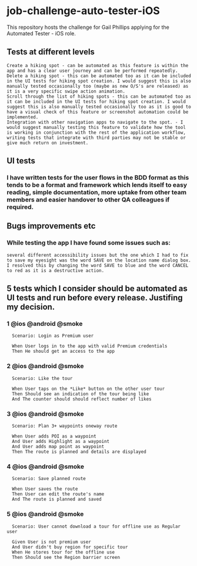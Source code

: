 # job-challenge-auto-tester-iOS

This repository hosts the challenge for Gail Phillips applying for the Automated Tester - iOS role.  

## Tests at different levels 

    Create a hiking spot - can be automated as this feature is within the app and has a clear user journey and can be performed repeatedly. 
    Delete a hiking spot - this can be automated too as it can be included in the UI tests for hiking spot creation. I would suggest this is also manually tested occasionally too (maybe as new O/S's are released) as it is a very specific swipe action animation. 
    Scroll through the list of hiking spots - this can be automated too as it can be included in the UI tests for hiking spot creation. I would suggest this is also manually tested occasionally too as it is good to have a visual check of this feature or screenshot automation could be implemented. 
    Integration with other navigation apps to navigate to the spot. - I would suggest manually testing this feature to validate how the tool is working in conjunction with the rest of the application workflow, writing tests that integrate with third parties may not be stable or give much return on investment. 
  

## UI tests

### I have written tests for the user flows in the BDD format as this tends to be a format and framework which lends itself to easy reading, simple documentation, more uptake from other team members and easier handover to other QA colleagues if required.  


## Bugs improvements etc 

### While testing the app I have found some issues such as: 
    several different accessibility issues but the one which I had to fix to save my eyesight was the word SAVE on the location name dialog box. I resolved this by changing the word SAVE to blue and the word CANCEL to red as it is a destructive action. 

## 5 tests which I consider should be automated as UI tests and run before every release. Justifing my decision.

### 1 @ios @android @smoke
      Scenario: Login as Premium user

      When User logs in to the app with valid Premium credentials
      Then He should get an access to the app

### 2 @ios @android @smoke
      Scenario: Like the tour

      When User taps on the *Like* button on the other user tour
      Then Should see an indication of the tour being like
      And The counter should should reflect number of likes
      
### 3 @ios @android @smoke
      Scenario: Plan 3+ waypoints oneway route

      When User adds POI as a waypoint
      And User adds Highlight as a waypoint
      And User adds map point as waypoint
      Then The route is planned and details are displayed
      
### 4 @ios @android @smoke
      Scenario: Save planned route

      When User saves the route
      Then User can edit the route's name
      And The route is planned and saved
      
### 5 @ios @android @smoke
      Scenario: User cannot download a tour for offline use as Regular user

      Given User is not premium user 
      And User didn't buy region for specific tour         
      When He stores tour for the offline use
      Then Should see the Region barrier screen

